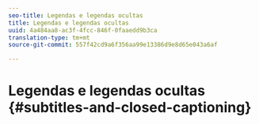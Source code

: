 ```yaml
---
seo-title: Legendas e legendas ocultas
title: Legendas e legendas ocultas
uuid: 4a484aa8-ac3f-4fcc-846f-0faaedd9b3ca
translation-type: tm+mt
source-git-commit: 557f42cd9a6f356aa99e13386d9e8d65e043a6af

---
```



# Legendas e legendas ocultas {#subtitles-and-closed-captioning}
